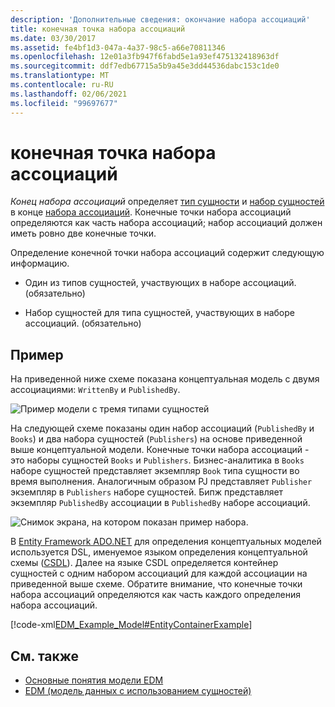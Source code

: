 ```yaml
---
description: 'Дополнительные сведения: окончание набора ассоциаций'
title: конечная точка набора ассоциаций
ms.date: 03/30/2017
ms.assetid: fe4bf1d3-047a-4a37-98c5-a66e70811346
ms.openlocfilehash: 12e01a3fb947f6fabd5e1a93ef475132418963df
ms.sourcegitcommit: ddf7edb67715a5b9a45e3dd44536dabc153c1de0
ms.translationtype: MT
ms.contentlocale: ru-RU
ms.lasthandoff: 02/06/2021
ms.locfileid: "99697677"
---
```

# <a name="association-set-end"></a>конечная точка набора ассоциаций

*Конец набора ассоциаций* определяет [тип сущности](entity-type.md) и [набор сущностей](entity-set.md) в конце [набора ассоциаций](association-set.md). Конечные точки набора ассоциаций определяются как часть набора ассоциаций; набор ассоциаций должен иметь ровно две конечные точки.  
  
 Определение конечной точки набора ассоциаций содержит следующую информацию.  
  
- Один из типов сущностей, участвующих в наборе ассоциаций. (обязательно)  
  
- Набор сущностей для типа сущностей, участвующих в наборе ассоциаций. (обязательно)  
  
## <a name="example"></a>Пример  

 На приведенной ниже схеме показана концептуальная модель с двумя ассоциациями: `WrittenBy` и `PublishedBy`.  
  
 ![Пример модели с тремя типами сущностей](./media/association-set-end/example-model-three-entity-types.gif)  
  
 На следующей схеме показаны один набор ассоциаций (`PublishedBy` и `Books`) и два набора сущностей (`Publishers`) на основе приведенной выше концептуальной модели. Конечные точки набора ассоциаций - это наборы сущностей `Books` и `Publishers`. Бизнес-аналитика в `Books` наборе сущностей представляет экземпляр `Book` типа сущности во время выполнения. Аналогичным образом PJ представляет `Publisher` экземпляр в `Publishers` наборе сущностей. Бипж представляет экземпляр `PublishedBy` ассоциации в `PublishedBy` наборе ассоциаций.  
  
 ![Снимок экрана, на котором показан пример набора.](./media/association-set-end/sets-example-association.gif)  
  
 В [Entity Framework ADO.NET](./ef/index.md) для определения концептуальных моделей используется DSL, именуемое языком определения концептуальной схемы ([CSDL](/ef/ef6/modeling/designer/advanced/edmx/csdl-spec)). Далее на языке CSDL определяется контейнер сущностей с одним набором ассоциаций для каждой ассоциации на приведенной выше схеме. Обратите внимание, что конечные точки набора ассоциаций определяются как часть каждого определения набора ассоциаций.  
  
 [!code-xml[EDM_Example_Model#EntityContainerExample](../../../../samples/snippets/xml/VS_Snippets_Data/edm_example_model/xml/books.edmx#entitycontainerexample)]  
  
## <a name="see-also"></a>См. также

- [Основные понятия модели EDM](entity-data-model-key-concepts.md)
- [EDM (модель данных с использованием сущностей)](entity-data-model.md)
